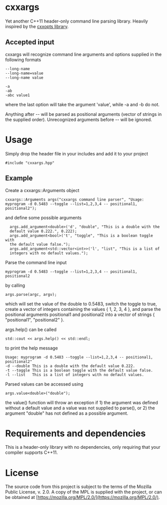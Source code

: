 # cxxargs
Yet another C++11 header-only command line parsing library. Heavily
inspired by the [cxxopts
library](https://github.com/jarro2783/cxxopts).

## Accepted input
cxxargs will recognize command line arguments and options supplied in
the following formats
```
--long-name
--long-name=value
--long-name value

-a
-ab
-abc value1
```
where the last option will take the argument 'value', while -a and -b
do not.

Anything after -- will be parsed as positional arguments (vector of
strings in the supplied order). Unrecognized arguments before -- will
be ignored.

# Usage
Simply drop the header file in your includes and add it to your project
```
#include "cxxargs.hpp"
```
## Example
Create a cxxargs::Arguments object
```
cxxargs::Arguments args("cxxargs command line parser", "Usage:
myprogram -d 0.5483 --toggle --list=1,2,3,4 -- positional1, positional2");
```
and define some possible arguments
```
  args.add_argument<double>('d', "double", "This is a double with the
  default value 0.222.", 0.222);
  args.add_argument<bool>('t', "toggle", "This is a boolean toggle with
  the default value false.");
  args.add_argument<std::vector<int>>('l', "list", "This is a list of
  integers with no default values.");
```

Parse the command line input
```
myprogram -d 0.5483 --toggle --list=1,2,3,4 -- positional1, positional2
```
by calling
```
args.parse(argc, argv);
```
which will set the value of the double to 0.5483, switch the toggle to
true, create a vector of integers containing the values { 1, 2, 3,
4 }, and parse the positional arguments positional1 and positional2
into a vector of strings { "positional1", "positional2" }.

args.help() can be called
```
std::cout << args.help() << std::endl;
```
to print the help message
```
Usage: myprogram -d 0.5483 --toggle --list=1,2,3,4 -- positional1, positional2"
-d --double	This is a double with the default value 0.222.
-t --toggle	This is a boolean toggle with the default value false.
-l --list	This is a list of integers with no default values.
```

Parsed values can be accessed using
```
args.value<double>("double");
```
the value() function will throw an exception if 1) the argument was
defined without a default value and a value was not supplied to
parse(), or 2) the argument "double" has not defined as a
possible argument.

# Requirements and dependencies
This is a header-only library with no dependencies, only requiring
that your compiler supports C++11.

# License
The source code from this project is subject to the terms of the
Mozilla Public License, v. 2.0. A copy of the MPL is supplied with the
project, or can be obtained at
[https://mozilla.org/MPL/2.0/](https://mozilla.org/MPL/2.0/).
